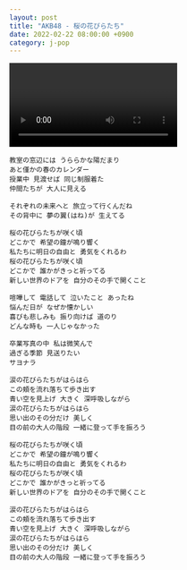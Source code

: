 ```yaml
---
layout: post
title: "AKB48 - 桜の花びらたち"
date: 2022-02-22 08:00:00 +0900
category: j-pop
---
```


<div class="video-container">
    <video id="player" class="video-js vjs-default-skin vjs-big-play-centered" data-json="/public/json/j-pop/AKB48 - 桜の花びらたち.json"></video>
</div>

```
教室の窓辺には うららかな陽だまり
あと僅かの春のカレンダー
授業中 見渡せば 同じ制服着た
仲間たちが 大人に見える

それぞれの未来へと 旅立って行くんだね
その背中に 夢の翼(はね)が 生えてる

桜の花びらたちが咲く頃
どこかで 希望の鐘が鳴り響く
私たちに明日の自由と 勇気をくれるわ
桜の花びらたちが咲く頃
どこかで 誰かがきっと祈ってる
新しい世界のドアを 自分のその手で開くこと

喧嘩して 電話して 泣いたこと あったね
悩んだ日が なぜか懐かしい
喜びも悲しみも 振り向けば 道のり
どんな時も 一人じゃなかった

卒業写真の中 私は微笑んで
過ぎる季節 見送りたい
サヨナラ

涙の花びらたちがはらはら
この頬を流れ落ちて歩き出す
青い空を見上げ 大きく 深呼吸しながら
涙の花びらたちがはらはら
思い出のその分だけ 美しく
目の前の大人の階段 一緒に登って手を振ろう

桜の花びらたちが咲く頃
どこかで 希望の鐘が鳴り響く
私たちに明日の自由と 勇気をくれるわ
桜の花びらたちが咲く頃
どこかで 誰かがきっと祈ってる
新しい世界のドアを 自分のその手で開くこと

涙の花びらたちがはらはら
この頬を流れ落ちて歩き出す
青い空を見上げ 大きく 深呼吸しながら
涙の花びらたちがはらはら
思い出のその分だけ 美しく
目の前の大人の階段 一緒に登って手を振ろう
```